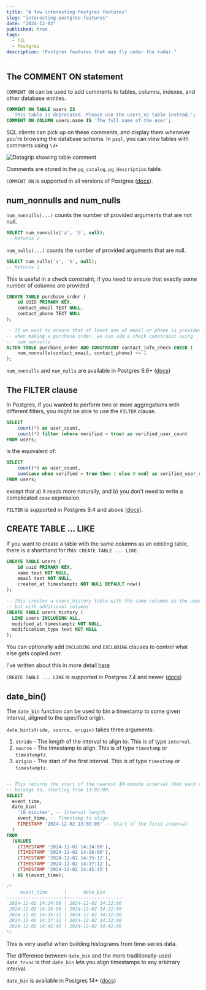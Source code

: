 ```yaml
---
title: "A few interesting Postgres features"
slug: "interesting-postgres-features"
date: "2024-12-02"
published: true
tags:
  - TIL
  - Postgres
description: "Postgres features that may fly under the radar."
---
```


## The COMMENT ON statement

`COMMENT ON` can be used to add comments to tables, columns, indexes, and other database entities.

```sql
COMMENT ON TABLE users IS 
  'This table is deprecated. Please use the users_v2 table instead.';
COMMENT ON COLUMN users.name IS 'The full name of the user';
```

SQL clients can pick up on these comments, and display them whenever you're browsing the database schema. In `psql`, you can view tables with comments using `\d+`

![Datagrip showing table comment][1]

Comments are stored in the `pg_catalog.pg_description` table. 

`COMMENT ON` is supported in all versions of Postgres ([docs](https://www.postgresql.org/docs/current/sql-comment.html)).


## num_nonnulls and num_nulls

`num_nonnulls(...)` counts the number of provided arguments that are not null. 

```sql
SELECT num_nonnulls('a', 'b', null); 
-- Returns 2
```

`num_nulls(...)` counts the number of provided arguments that are null.

```sql
SELECT num_nulls('a', 'b', null); 
-- Returns 1
```

This is useful in a check constraint, if you need to ensure that exactly some number of columns are provided

```sql
CREATE TABLE purchase_order (
    id UUID PRIMARY KEY,
    contact_email TEXT NULL,
    contact_phone TEXT NULL
);

-- If we want to ensure that at least one of email or phone is provided 
-- when making a purchase order, we can add a check constraint using 
-- `num_nonnulls`
ALTER TABLE purchase_order ADD CONSTRAINT contact_info_check CHECK (
    num_nonnulls(contact_email, contact_phone) >= 1
);
```

`num_nonnulls` and `num_nulls` are available in Postgres 9.6+ ([docs](https://www.postgresql.org/docs/9.6/functions-comparison.html#:~:text=Table%209%2D3.%20Comparison%20Functions))


## The FILTER clause

In Postgres, if you wanted to perform two or more aggregations with different filters, you might be able to use the `FILTER` clause.

```sql
SELECT 
    count(*) as user_count,
    count(*) filter (where verified = true) as verified_user_count
FROM users;
```

is the equivalent of:

```sql
SELECT 
    count(*) as user_count,
    sum(case when verified = true then 1 else 0 end) as verified_user_count
FROM users;
```

except that a) it reads more naturally, and b) you don't need to write a complicated `case` expression.

`FILTER` is supported in Postgres 9.4 and above ([docs](https://www.postgresql.org/docs/current/sql-expressions.html#SYNTAX-AGGREGATES:~:text=then%20only%20the%20input%20rows%20for%20which%20the-,filter_clause,-evaluates%20to%20true%20are%20fed%20to%20the%20aggregate)).

## CREATE TABLE ... LIKE

If you want to create a table with the same columns as an existing table, there is a shorthand for this: `CREATE TABLE ... LIKE`.

```sql
CREATE TABLE users (
    id uuid PRIMARY KEY,
    name text NOT NULL,
    email text NOT NULL,
    created_at timestamptz NOT NULL DEFAULT now()
);

-- This creates a users_history table with the same columns as the users table, 
-- but with additional columns
CREATE TABLE users_history (
  LIKE users INCLUDING ALL, 
  modified_at timestamptz NOT NULL, 
  modification_type text NOT NULL
);
```

You can optionally add `INCLUDING` and `EXCLUDING` clauses to control what else gets copied over.

I've written about this in more detail [here](/articles/til-postgres-create-table-like)

`CREATE TABLE ... LIKE` is supported in Postgres 7.4 and newer ([docs](https://www.postgresql.org/docs/current/sql-createtable.html#SQL-CREATETABLE-PARMS-LIKE))

## date_bin()

The `date_bin` function can be used to bin a timestamp to some given interval, aligned to the specified origin.

`date_bin(stride, source, origin)` takes three arguments:

1. `stride` - The length of the interval to align to. This is of type `interval`.
2. `source` - The timestamp to align. This is of type `timestamp` or `timestamptz`.
3. `origin` - The start of the first interval. This is of type `timestamp` or `timestamptz`.

```sql

-- This returns the start of the nearest 10-minute interval that each event_time 
-- belongs to, starting from 13:02:00.
SELECT 
  event_time,
  date_bin(
    '10 minutes', -- Interval length
    event_time, -- Timestamp to align
    TIMESTAMP '2024-12-02 13:02:00' -- Start of the first interval
  )
FROM 
  (VALUES 
    (TIMESTAMP '2024-12-02 14:24:00'),
    (TIMESTAMP '2024-12-02 14:26:00'),
    (TIMESTAMP '2024-12-02 14:35:12'),
    (TIMESTAMP '2024-12-02 14:37:12'),
    (TIMESTAMP '2024-12-02 14:45:45')
  ) AS t(event_time);

/*
     event_time      |      date_bin       
---------------------+---------------------
 2024-12-02 14:24:00 | 2024-12-02 14:22:00
 2024-12-02 14:26:00 | 2024-12-02 14:22:00
 2024-12-02 14:35:12 | 2024-12-02 14:32:00
 2024-12-02 14:37:12 | 2024-12-02 14:32:00
 2024-12-02 14:45:45 | 2024-12-02 14:42:00
*/
```

This is very useful when building histograms from time-series data.

The difference between `date_bin` and the more traditionally-used `date_trunc` is that `date_bin` lets you align timestamps to any arbitrary interval.

`date_bin` is available in Postgres 14+ ([docs](https://www.postgresql.org/docs/current/functions-datetime.html#FUNCTIONS-DATETIME-BIN))

[1]: /articles/interesting-postgres-features/comment-on-screenshot.png "Datagrip showing table comment"
